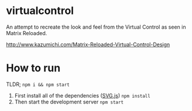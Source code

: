 # virtualcontrol
An attempt to recreate the look and feel from the Virtual Control as seen in Matrix Reloaded.

http://www.kazumichi.com/Matrix-Reloaded-Virtual-Control-Design

# How to run

TLDR; `npm i && npm start`

1. First install all of the dependencies ([SVG.js](http://svgjs.com/)) `npm install`
2. Then start the development server `npm start`